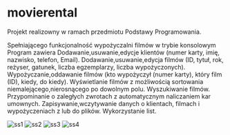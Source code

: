 # movierental

Projekt realizowny w ramach przedmiotu Podstawy Programowania.

Spełniającego funkcjonalność wypożyczalni filmów w trybie konsolowym
Program zawiera Dodawanie,usuwanie,edycje klientów (numer karty, imię, nazwisko, telefon, Email). Dodawanie,usuwanie,edycja filmów (ID, tytuł, rok, reżyser, gatunek, liczba egzemplarzy, liczba
wypożyczonych). Wypożyczanie,oddawanie filmów (kto wypożyczył (numer karty), który film (ID),
kiedy, do kiedy). Wyświetlanie filmów z możliwością sortowania niemalejącego,nierosnącego po
dowolnym polu. Wyszukiwanie filmów. Przypominanie o zaległych zwrotach z automatycznym
naliczaniem kar umownych. Zapisywanie,wczytywanie danych o klientach, filmach i wypożyczeniach z
lub do plików. Wykorzystanie list.

![ss1](https://github.com/vaderek22/movierental/assets/42940388/0105d24e-e3fa-43eb-ba23-7fa97b1b16ff)
![ss2](https://github.com/vaderek22/movierental/assets/42940388/348f8ca2-60dd-4c68-b589-01552c7b276b)
![ss3](https://github.com/vaderek22/movierental/assets/42940388/18e59bad-f6cc-4b21-8304-b72ec2c62e2e)
![ss4](https://github.com/vaderek22/movierental/assets/42940388/48ea01ff-1d19-42dd-8b3c-c9e8549ec832)
